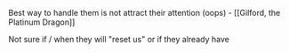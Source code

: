 Best way to handle them is not attract their attention (oops) - [[Gilford, the Platinum Dragon]]

Not sure if / when they will "reset us" or if they already have